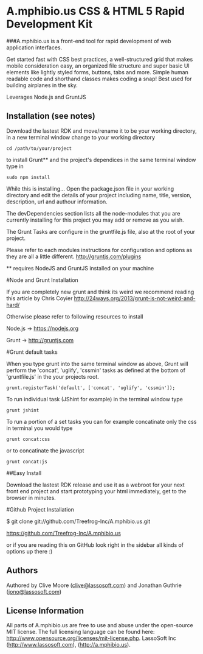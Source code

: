 A.mphibio.us CSS & HTML 5 Rapid Development Kit
===============================================

###A.mphibio.us is a front-end tool for rapid development of web application interfaces.

Get started fast with CSS best practices, a well-structured grid that makes mobile consideration easy, an organized file structure and super basic UI elements like lightly styled forms, buttons, tabs and more. Simple human readable code and shorthand classes makes coding a snap! Best used for building airplanes in the sky.

Leverages Node.js and GruntJS

## Installation (see notes)

Download the lastest RDK and move/rename it to be your working directory,
in a new terminal window change to your working directory

	cd /path/to/your/project
	
to install Grunt**  and the project's dependices in the same terminal window type in

	sudo npm install

While this is installing...
Open the package.json file in your working directory and edit the details of
your project including name, title, version, description, url and authour information.

The devDependencies section lists all the node-modules that you are currently installing
for this project you may add or remove as you wish.

The Grunt Tasks are configure in the gruntfile.js file, also at the root of your project.

Please refer to each modules instructions for configuration and options as they are all a little different. http://gruntjs.com/plugins

** requires NodeJS and GruntJS installed on your machine

#Node and Grunt Installation

If you are completely new grunt and think its weird we recommend reading this article by 
Chris Coyier http://24ways.org/2013/grunt-is-not-weird-and-hard/

Otherwise please refer to following resources to install

Node.js -> https://nodejs.org

Grunt -> http://gruntjs.com

#Grunt default tasks

When you type grunt into the same terminal window as above,
Grunt will perform the 'concat', 'uglify', 'cssmin' tasks as defined at the bottom of 'gruntfile.js' in the your projects root.

	grunt.registerTask('default', ['concat', 'uglify', 'cssmin']);
	
To run individual task (JShint for example) in the terminal window type

	grunt jshint
		
To run a portion of a set tasks you can for example concatinate only the css in terminal you would type

	grunt concat:css

or to concatinate the javascript

	grunt concat:js

##Easy Install

Download the lastest RDK release and use it as a webroot for your next 
front end project and start prototyping your html immediately, 
get to the browser in minutes.

#Github Project Installation

$ git clone git://github.com/Treefrog-Inc/A.mphibio.us.git

https://github.com/Treefrog-Inc/A.mphibio.us

or if you are reading this on GitHub look right in the sidebar all kinds of options up there :)

## Authors

Authored by Clive Moore (clive@lassosoft.com) and Jonathan Guthrie (jono@lassosoft.com)

## License Information

All parts of A.mphibio.us are free to use and abuse under the open-source MIT license. The full licensing language can be found here: http://www.opensource.org/licenses/mit-license.php.
LassoSoft Inc (http://www.lassosoft.com), (http://a.mphibio.us).
